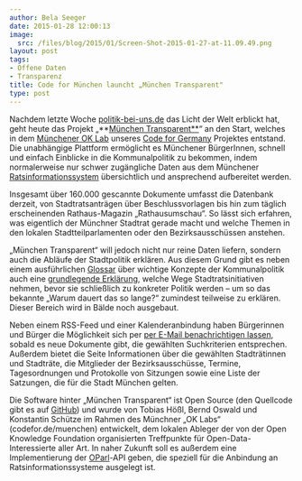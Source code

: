 ```yaml
---
author: Bela Seeger
date: 2015-01-28 12:00:13
image:
  src: /files/blog/2015/01/Screen-Shot-2015-01-27-at-11.09.49.png
layout: post
tags:
- Offene Daten
- Transparenz
title: Code for München launcht „München Transparent"
type: post
---
```

Nachdem letzte Woche [politik-bei-uns.de](http://politik-bei-uns.de/) das Licht der Welt erblickt hat, geht heute das Projekt „**[München Transparent**](http://muenchen-transparent.de)“ an den Start, welches in dem [Münchener OK Lab](http://codefor.de/muenchen/) unseres [Code for Germany](http://codefor.de/) Projektes entstand. Die unabhängige Plattform ermöglicht es Münchener BürgerInnen, schnell und einfach Einblicke in die Kommunalpolitik zu bekommen, indem normalerweise nur schwer zugängliche Daten aus dem Münchener [Ratsinformationssystem](http://de.wikipedia.org/wiki/Ratsinformationssystem) übersichtlich und ansprechend aufbereitet werden.

Insgesamt über 160.000 gescannte Dokumente umfasst die Datenbank derzeit, von Stadtratsanträgen über Beschlussvorlagen bis hin zum täglich erscheinenden Rathaus-Magazin „Rathausumschau“. So lässt sich erfahren, was eigentlich der Münchner Stadtrat gerade macht und welche Themen in den lokalen Stadtteilparlamenten oder den Bezirksausschüssen anstehen. 

„München Transparent“ will jedoch nicht nur reine Daten liefern, sondern auch die Abläufe der Stadtpolitik erklären. Aus diesem Grund gibt es neben einem ausführlichen [Glossar](https://www.muenchen-transparent.de/infos/glossar) über wichtige Konzepte der Kommunalpolitik auch eine [grundlegende Erklärung](https://www.muenchen-transparent.de/infos/soFunktioniertStadtpolitik), welche Wege Stadtratsinitiativen nehmen, bevor sie schließlich zu konkreter Politik werden – um so das bekannte „Warum dauert das so lange?“ zumindest teilweise zu erklären. Dieser Bereich wird in Bälde noch ausgebaut. 

Neben einem RSS-Feed und einer Kalenderanbindung haben Bürgerinnen und Bürger die Möglichkeit sich per [per E-Mail benachrichtigen lassen](https://www.muenchen-transparent.de/benachrichtigungen), sobald es neue Dokumente gibt, die gewählten Suchkriterien entsprechen. Außerdem bietet die Seite Informationen über die gewählten Stadträtinnen und Stadträte, die Mitglieder der Bezirksausschüsse, Termine, Tagesordnungen und Protokolle von Sitzungen sowie eine Liste der Satzungen, die für die Stadt München gelten.

Die Software hinter „München Transparent“ ist Open Source (den Quellcode gibt es auf [GitHub](https://github.com/codeformunich/Muenchen-Transparent)) und wurde von Tobias Hößl, Bernd Oswald und Konstantin Schütze im Rahmen des Münchner „OK Labs“ (codefor.de/muenchen) entwickelt, dem lokalen Ableger der von der Open Knowledge Foundation organisierten Treffpunkte für Open-Data-Interessierte aller Art. In naher Zukunft soll es außerdem eine Implementierung der [OParl](http://oparl.org/)-API geben, die speziell für die Anbindung an Ratsinformationssysteme ausgelegt ist. 

 
